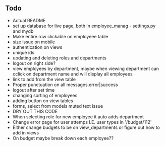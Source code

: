 ## Todo
- Actual README
- set up database for live page, both in employee_manag - settings.py and mydb
- Make entire row clickable on employeee table
- size issue on mobile
- authentication on views
- unique ids
- updating and deleting roles and departments
- logout on right side?
- view employees by department, maybe when viewing department can cclick on department name and will display all employees
- link to add from the view table
- Proper punctuation on all messages.error|success
- logout after set time
- changing sorting of employees
- adding button on view tables
- forms, select from models muted text issue
- DRY OUT THIS CODE
- When selecting role for new employee it auto adds department
- Change error page for user attemps I.E. user types in '/budget/112'
- Either change budgets to be on view_departments or figure out how to add in views
- On budget maybe break down each employee??